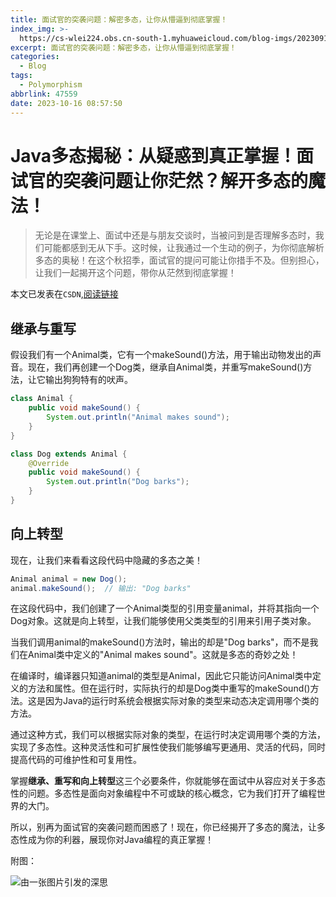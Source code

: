 ```yaml
---
title: 面试官的突袭问题：解密多态，让你从懵逼到彻底掌握！
index_img: >-
  https://cs-wlei224.obs.cn-south-1.myhuaweicloud.com/blog-imgs/202309120835293.png
excerpt: 面试官的突袭问题：解密多态，让你从懵逼到彻底掌握！
categories:
  - Blog
tags:
  - Polymorphism
abbrlink: 47559
date: 2023-10-16 08:57:50
---
```


# Java多态揭秘：从疑惑到真正掌握！面试官的突袭问题让你茫然？解开多态的魔法！

> 无论是在课堂上、面试中还是与朋友交谈时，当被问到是否理解多态时，我们可能都感到无从下手。这时候，让我通过一个生动的例子，为你彻底解析多态的奥秘！在这个秋招季，面试官的提问可能让你措手不及。但别担心，让我们一起揭开这个问题，带你从茫然到彻底掌握！

本文已发表在`CSDN`,[阅读链接](http://t.csdnimg.cn/x02pb)

## 继承与重写

假设我们有一个Animal类，它有一个makeSound()方法，用于输出动物发出的声音。现在，我们再创建一个Dog类，继承自Animal类，并重写makeSound()方法，让它输出狗狗特有的吠声。

```java
class Animal {
    public void makeSound() {
        System.out.println("Animal makes sound");
    }
}

class Dog extends Animal {
    @Override
    public void makeSound() {
        System.out.println("Dog barks");
    }
}
```

## 向上转型

现在，让我们来看看这段代码中隐藏的多态之美！

```java
Animal animal = new Dog();
animal.makeSound();  // 输出: "Dog barks"
```

在这段代码中，我们创建了一个Animal类型的引用变量animal，并将其指向一个Dog对象。这就是向上转型，让我们能够使用父类类型的引用来引用子类对象。

当我们调用animal的makeSound()方法时，输出的却是"Dog barks"，而不是我们在Animal类中定义的"Animal makes sound"。这就是多态的奇妙之处！

在编译时，编译器只知道animal的类型是Animal，因此它只能访问Animal类中定义的方法和属性。但在运行时，实际执行的却是Dog类中重写的makeSound()方法。这是因为Java的运行时系统会根据实际对象的类型来动态决定调用哪个类的方法。

通过这种方式，我们可以根据实际对象的类型，在运行时决定调用哪个类的方法，实现了多态性。这种灵活性和可扩展性使我们能够编写更通用、灵活的代码，同时提高代码的可维护性和可复用性。

掌握**继承、重写和向上转型**这三个必要条件，你就能够在面试中从容应对关于多态性的问题。多态性是面向对象编程中不可或缺的核心概念，它为我们打开了编程世界的大门。

所以，别再为面试官的突袭问题而困惑了！现在，你已经揭开了多态的魔法，让多态性成为你的利器，展现你对Java编程的真正掌握！



附图：

![由一张图片引发的深思](https://cs-wlei224.obs.cn-south-1.myhuaweicloud.com/blog-imgs/202310160943256.png)

